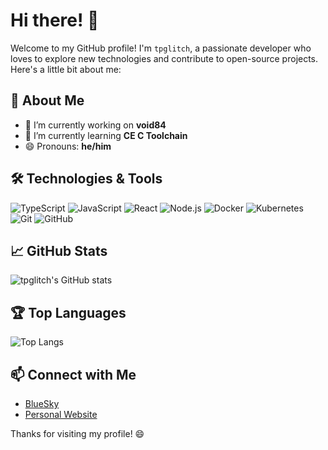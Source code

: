 # Hi there! 👋

Welcome to my GitHub profile! I'm `tpglitch`, a passionate developer who loves to explore new technologies and contribute to open-source projects. Here's a little bit about me:

## 🚀 About Me

- 🔭 I’m currently working on **void84**
- 🌱 I’m currently learning **CE C Toolchain**
- 😄 Pronouns: **he/him**

## 🛠️ Technologies & Tools


![TypeScript](https://shields.io/badge/TypeScript-3178C6?logo=TypeScript&logoColor=FFF)
![JavaScript](https://img.shields.io/badge/-JavaScript-F7DF1E?style=flat&logo=javascript&logoColor=black)
![React](https://img.shields.io/badge/-React-61DAFB?style=flat&logo=react&logoColor=black)
![Node.js](https://img.shields.io/badge/-Node.js-339933?style=flat&logo=node.js&logoColor=white)
![Docker](https://img.shields.io/badge/-Docker-2496ED?style=flat&logo=docker&logoColor=white)
![Kubernetes](https://img.shields.io/badge/-Kubernetes-326CE5?style=flat&logo=kubernetes&logoColor=white)
![Git](https://img.shields.io/badge/-Git-F05032?style=flat&logo=git&logoColor=white)
![GitHub](https://img.shields.io/badge/-GitHub-181717?style=flat&logo=github&logoColor=white)

## 📈 GitHub Stats

![tpglitch's GitHub stats](https://github-readme-stats.vercel.app/api?username=tpglitch&show_icons=true&theme=radical)

## 🏆 Top Languages

![Top Langs](https://github-readme-stats.vercel.app/api/top-langs/?username=tpglitch&layout=compact&theme=radical)

## 📫 Connect with Me

- [BlueSky](https://bsky.app/profile/tpglit.ch)
- [Personal Website](https://tpglit.ch)

Thanks for visiting my profile! 😄
